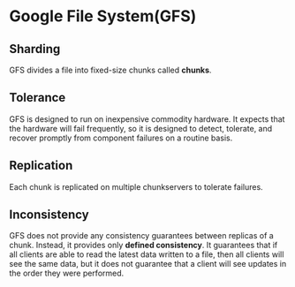# Google File System(GFS)

## Sharding

GFS divides a file into fixed-size chunks called **chunks**.

## Tolerance

GFS is designed to run on inexpensive commodity hardware. It expects that the hardware will fail frequently, so it is designed to detect, tolerate, and recover promptly from component failures on a routine basis.

## Replication

Each chunk is replicated on multiple chunkservers to tolerate failures.

## Inconsistency

GFS does not provide any consistency guarantees between replicas of a chunk. Instead, it provides only **defined consistency**. It guarantees that if all clients are able to read the latest data written to a file, then all clients will see the same data, but it does not guarantee that a client will see updates in the order they were performed.